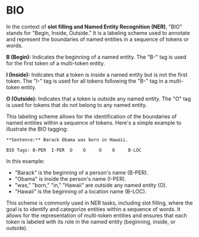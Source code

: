 # BIO

In the context of **slot filling and Named Entity Recognition (NER)**, "BIO" stands for "Begin, Inside, Outside." It is a labeling scheme used to annotate and represent the boundaries of named entities in a sequence of tokens or words.

**B (Begin):** Indicates the beginning of a named entity. The "B-" tag is used for the first token of a multi-token entity.

**I (Inside):** Indicates that a token is inside a named entity but is not the first token. The "I-" tag is used for all tokens following the "B-" tag in a multi-token entity.

**O (Outside):** Indicates that a token is outside any named entity. The "O" tag is used for tokens that do not belong to any named entity.

This labeling scheme allows for the identification of the boundaries of named entities within a sequence of tokens. Here's a simple example to illustrate the BIO tagging:

```
**Sentence:** Barack Obama was born in Hawaii.

BIO Tags: B-PER  I-PER  O    O     O    O     B-LOC

```

In this example:

* "Barack" is the beginning of a person's name (B-PER).
* "Obama" is inside the person's name (I-PER).
* "was," "born," "in," "Hawaii" are outside any named entity (O).
* "Hawaii" is the beginning of a location name (B-LOC).

This scheme is commonly used in NER tasks, including slot filling, where the goal is to identify and categorize entities within a sequence of words. It allows for the representation of multi-token entities and ensures that each token is labeled with its role in the named entity (beginning, inside, or outside).
